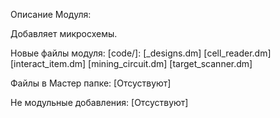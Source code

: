 Описание Модуля:

Добавляет микросхемы.

Новые файлы модуля:
[code/]:
	[_designs.dm]
	[cell_reader.dm]
	[interact_item.dm]
	[mining_circuit.dm]
	[target_scanner.dm]

Файлы в Мастер папке:
[Отсуствуют]

Не модульные добавления:
[Отсуствуют]
